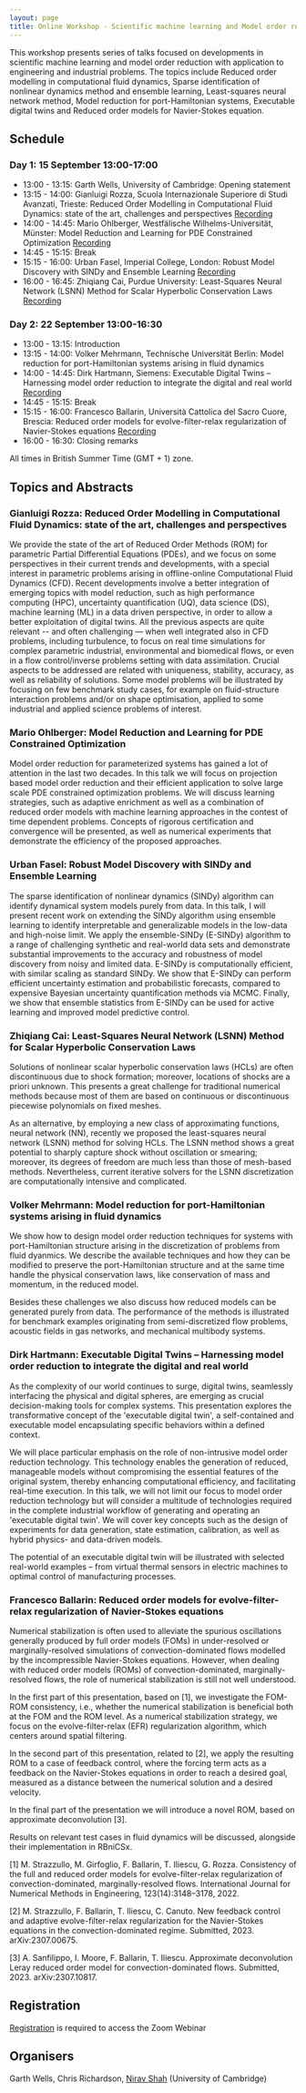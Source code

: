 ```yaml
---
layout: page
title: Online Workshop - Scientific machine learning and Model order reduction for partial differential equations
---
```


This workshop presents series of talks focused on developments in scientific machine learning and model order reduction with application to engineering and industrial problems. The topics include Reduced order modelling in computational fluid dynamics, Sparse identification of nonlinear dynamics method and ensemble learning, Least-squares neural network method, Model reduction for port-Hamiltonian systems, Executable digital twins and Reduced order models for Navier-Stokes equation.

## Schedule

### Day 1: 15 September 13:00-17:00

- 13:00 - 13:15: Garth Wells, University of Cambridge: Opening statement
- 13:15 - 14:00: Gianluigi Rozza, Scuola Internazionale Superiore di Studi Avanzati, Trieste: Reduced Order Modelling in Computational Fluid  Dynamics: state of the art, challenges and perspectives [Recording](https://www.youtube.com/watch?v=YMj7LoO3Cks&ab_channel=Excalibur)
- 14:00 - 14:45: Mario Ohlberger, Westfälische Wilhelms-Universität, Münster: Model Reduction and Learning for PDE Constrained Optimization [Recording](https://www.youtube.com/watch?v=ZtXrTqFfqoQ&ab_channel=Excalibur)
- 14:45 - 15:15: Break
- 15:15 - 16:00: Urban Fasel, Imperial College, London: Robust Model Discovery with SINDy and Ensemble Learning [Recording](https://www.youtube.com/watch?v=N_OnP3aRfDQ&ab_channel=Excalibur)
- 16:00 - 16:45: Zhiqiang Cai, Purdue University: Least-Squares Neural Network (LSNN) Method for Scalar Hyperbolic Conservation Laws [Recording](https://www.youtube.com/watch?v=ZU6tTTMNt7s&ab_channel=Excalibur)

### Day 2: 22 September 13:00-16:30

- 13:00 - 13:15: Introduction
- 13:15 - 14:00: Volker Mehrmann, Technische Universität Berlin: Model reduction  for port-Hamiltonian systems arising in fluid dynamics
- 14:00 - 14:45: Dirk Hartmann, Siemens: Executable Digital Twins – Harnessing model order reduction to integrate the digital and real world [Recording](https://www.youtube.com/watch?v=t0GEaIvrVa4&ab_channel=Excalibur)
- 14:45 - 15:15: Break
- 15:15 - 16:00: Francesco Ballarin, Università Cattolica del Sacro Cuore, Brescia: Reduced order models for evolve-filter-relax regularization of Navier-Stokes equations [Recording](https://www.youtube.com/watch?v=GWNmVBssjHc&ab_channel=Excalibur)
- 16:00 - 16:30: Closing remarks

All times in British Summer Time (GMT + 1) zone.

## Topics and Abstracts

### Gianluigi Rozza: Reduced Order Modelling in Computational Fluid Dynamics: state of the art, challenges and perspectives

We provide the state of the art of Reduced Order Methods (ROM) for parametric Partial Differential Equations (PDEs), and we focus on some perspectives in their current trends and developments, with a special interest in parametric problems arising in offline-online Computational Fluid Dynamics (CFD). Recent developments involve a better integration of emerging topics with model reduction, such as high performance computing (HPC), uncertainty quantification (UQ), data science (DS), machine learning (ML) in a data driven perspective, in order to allow a better exploitation of digital twins. All the previous aspects are quite relevant -- and often challenging —  when well integrated also in CFD problems, including turbulence, to focus on real time simulations for complex parametric industrial, environmental and biomedical flows, or even in a flow control/inverse problems setting with data assimilation. Crucial aspects to be addressed are related with uniqueness, stability, accuracy, as well as reliability of solutions. Some model problems will be illustrated by focusing on few benchmark study cases, for example on fluid-structure interaction problems and/or on shape optimisation, applied to some industrial and applied science problems of interest.

### Mario Ohlberger: Model Reduction and Learning for PDE Constrained Optimization

Model order reduction for parameterized systems has gained a lot of attention in the last two decades. In this talk we will focus on projection based model order reduction and their efficient application to solve large scale PDE constrained optimization problems. We will discuss learning strategies, such as adaptive enrichment as well as a combination of reduced order models with machine learning approaches in the contest of time dependent problems. Concepts of rigorous certification and convergence will be presented, as well as numerical experiments that demonstrate the efficiency of the proposed approaches.

### Urban Fasel: Robust Model Discovery with SINDy and Ensemble Learning

The sparse identification of nonlinear dynamics (SINDy) algorithm can identify dynamical system models purely from data. In this talk, I will present recent work on extending the SINDy algorithm using ensemble learning to identify interpretable and generalizable models in the low-data and high-noise limit. We apply the ensemble-SINDy (E-SINDy) algorithm to a range of challenging synthetic and real-world data sets and demonstrate substantial improvements to the accuracy and robustness of model discovery from noisy and limited data. E-SINDy is computationally efficient, with similar scaling as standard SINDy. We show that E-SINDy can perform efficient uncertainty estimation and probabilistic forecasts, compared to expensive Bayesian uncertainty quantification methods via MCMC. Finally, we show that ensemble statistics from E-SINDy can be used for active learning and improved model predictive control.

### Zhiqiang Cai: Least-Squares Neural Network (LSNN) Method for Scalar Hyperbolic Conservation Laws

Solutions of nonlinear scalar hyperbolic conservation laws (HCLs) are often discontinuous due to shock formation; moreover, locations of shocks are a priori unknown. This presents a great challenge for traditional numerical methods because most of them are based on continuous or discontinuous piecewise polynomials on fixed meshes.

As an alternative, by employing a new class of approximating functions, neural network (NN), recently we proposed the least-squares neural network (LSNN) method for solving HCLs. The LSNN method shows a great potential to sharply capture shock without oscillation or smearing; moreover, its degrees of freedom are much less than those of mesh-based methods. Nevertheless, current iterative solvers for the LSNN discretization are computationally intensive and complicated.

### Volker Mehrmann: Model reduction for port-Hamiltonian systems arising in fluid dynamics

We show how to design model order reduction techniques for systems with port-Hamiltonian structure arising in the discretization of problems from fluid dyanmics. We describe the available techniques and how they can be modified to preserve the port-Hamiltonian structure and at the same time handle the physical conservation laws, like conservation of mass and momentum, in the reduced model.

Besides these challenges we also discuss how reduced models can be generated purely from data. The performance of the methods is illustrated for benchmark examples originating from semi-discretized flow problems, acoustic fields in gas networks, and mechanical multibody systems.

### Dirk Hartmann: Executable Digital Twins – Harnessing model order reduction to integrate the digital and real world

As the complexity of our world continues to surge, digital twins, seamlessly interfacing the physical and digital spheres, are emerging as crucial decision-making tools for complex systems. This presentation explores the transformative concept of the 'executable digital twin', a self-contained and executable model encapsulating specific behaviors within a defined context.

We will place particular emphasis on the role of non-intrusive model order reduction technology. This technology enables the generation of reduced, manageable models without compromising the essential features of the original system, thereby enhancing computational efficiency, and facilitating real-time execution. In this talk, we will not limit our focus to model order reduction technology but will consider a multitude of technologies required in the complete industrial workflow of generating and operating an 'executable digital twin'. We will cover key concepts such as the design of experiments for data generation, state estimation, calibration, as well as hybrid physics- and data-driven models.

The potential of an executable digital twin will be illustrated with selected real-world examples – from virtual thermal sensors in electric machines to optimal control of manufacturing processes.

### Francesco Ballarin: Reduced order models for evolve-filter-relax regularization of Navier-Stokes equations

Numerical stabilization is often used to alleviate the spurious oscillations generally produced by full order models (FOMs) in under-resolved or marginally-resolved simulations of convection-dominated flows modelled by the incompressible Navier-Stokes equations. However, when dealing with reduced order models (ROMs) of convection-dominated, marginally-resolved flows, the role of numerical stabilization is still not well understood.

In the first part of this presentation, based on [1], we investigate the FOM-ROM consistency, i.e., whether the numerical stabilization is beneficial both at the FOM and the ROM level. As a numerical stabilization strategy, we focus on the evolve-filter-relax (EFR) regularization algorithm, which centers around spatial filtering.

In the second part of this presentation, related to [2], we apply the resulting ROM to a case of feedback control, where the forcing term acts as a feedback on the Navier-Stokes equations in order to reach a desired goal, measured as a distance between the numerical solution and a desired velocity.

In the final part of the presentation we will introduce a novel ROM, based on approximate deconvolution [3].

Results on relevant test cases in fluid dynamics will be discussed, alongside their implementation in RBniCSx.

[1] M. Strazzullo, M. Girfoglio, F. Ballarin, T. Iliescu, G. Rozza. Consistency of the full and reduced order models for evolve-filter-relax regularization of convection-dominated, marginally-resolved flows. International Journal for Numerical Methods in Engineering, 123(14):3148–3178, 2022.

[2] M. Strazzullo, F. Ballarin, T. Iliescu, C. Canuto. New feedback control and adaptive evolve-filter-relax regularization for the Navier-Stokes equations in the convection-dominated regime. Submitted, 2023. arXiv:2307.00675.

[3] A. Sanfilippo, I. Moore, F. Ballarin, T. Iliescu. Approximate deconvolution Leray reduced order model for convection-dominated flows. Submitted, 2023. arXiv:2307.10817.

## Registration

[Registration](https://www.eventbrite.co.uk/e/666842954227) is required to access the Zoom Webinar

## Organisers

Garth Wells, Chris Richardson, [Nirav Shah](mailto:nvs31@cam.ac.uk) (University of Cambridge)
